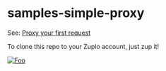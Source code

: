 # samples-simple-proxy

See: [Proxy your first request](https://www.notion.so/zuplo/Proxy-your-first-request-ee52a0ae5e214ead9f26da8d6eaa08c8)

To clone this repo to your Zuplo account, just zup it!


[![Foo](https://cdn.zuplo.com/cdn-cgi/image/fit=contain,width=100/www/zupit.png)](http://portal.zuplo.com/clone?sourceRepoUrl=https://github.com/zuplo/samples-simple-proxy.git)
